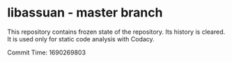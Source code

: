 # libassuan - master branch

This repository contains frozen state of the repository.
Its history is cleared. It is used only for static code
analysis with Codacy.

Commit Time: 1690269803